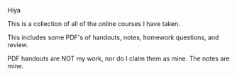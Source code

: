 Hiya

This is a collection of all of the online courses I have taken.

This includes some PDF's of handouts, notes, homework questions, and review.

PDF handouts are NOT my work, nor do I claim them as mine. The notes are mine.
